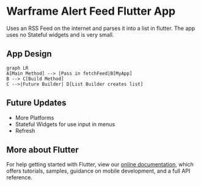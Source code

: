 # Warframe Alert Feed Flutter App

Uses an RSS Feed on the internet and parses it into a list in flutter.
The app uses no Stateful widgets and is very small.

## App Design

```mermaid
graph LR
A[Main Method] --> |Pass in fetchFeed|B[MyApp]
B --> C[Build Method]
C -->|Future Builder| D[List Builder creates list]
```

## Future Updates

- More Platforms
- Stateful Widgets for use input in menus
- Refresh

## More about Flutter

For help getting started with Flutter, view our
[online documentation](https://flutter.dev/docs), which offers tutorials,
samples, guidance on mobile development, and a full API reference.
